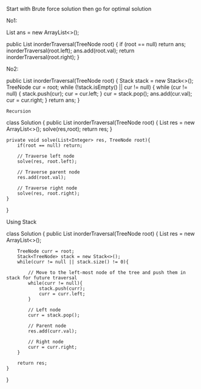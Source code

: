 Start with Brute force solution
then go for optimal solution


No1:

 List<Integer> ans = new ArrayList<>();

public List<Integer> inorderTraversal(TreeNode root) {
   if (root == null) return ans;
   inorderTraversal(root.left);
   ans.add(root.val);
   return inorderTraversal(root.right);
}
  
  
  
No2:

   public List<Integer> inorderTraversal(TreeNode root) {
	Stack<TreeNode> stack = new Stack<>();
	TreeNode cur = root;
	while (!stack.isEmpty() || cur != null) {
		while (cur != null) {
    		stack.push(cur);
    		cur = cur.left;
    	}
		cur = stack.pop();
		ans.add(cur.val);
		cur = cur.right;
 	}
	return ans;
}

	
	
	
	Recursion

class Solution {
    public List<Integer> inorderTraversal(TreeNode root) {
        List<Integer> res = new ArrayList<>();
        solve(res,root);
        return res;
    }
    
    private void solve(List<Integer> res, TreeNode root){
        if(root == null) return;
        
		// Traverse left node
        solve(res, root.left);
		
		// Traverse parent node
        res.add(root.val);
		
		// Traverse right node
        solve(res, root.right);
    }
}
	
	
	
	
Using Stack

class Solution {
    public List<Integer> inorderTraversal(TreeNode root) {
        List<Integer> res = new ArrayList<>();
        
        TreeNode curr = root;
        Stack<TreeNode> stack = new Stack<>();
        while(curr != null || stack.size() != 0){
            
            // Move to the left-most node of the tree and push them in stack for future traversal
            while(curr != null){
                stack.push(curr);
                curr = curr.left;
            }
            
            // Left node
            curr = stack.pop();
            
            // Parent node
            res.add(curr.val);
            
            // Right node
            curr = curr.right;
        }
        
        return res;
    }
}
